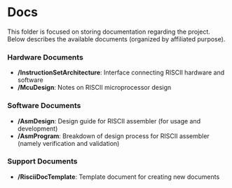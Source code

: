 # Docs
This folder is focused on storing documentation regarding the project. Below describes the available documents (organized by affiliated purpose).

### Hardware Documents
- __/InstructionSetArchitecture__: Interface connecting RISCII hardware and software
- __/McuDesign__: Notes on RISCII microprocessor design

### Software Documents
- __/AsmDesign__: Design guide for RISCII assembler (for usage and development)
- __/AsmProgram__: Breakdown of design process for RISCII assembler (namely verification and validation)

### Support Documents
- __/RisciiDocTemplate__: Template document for creating new documents